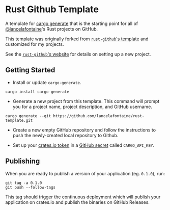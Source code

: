 # Rust Github Template

A template for [cargo generate](https://github.com/cargo-generate/cargo-generate) that is the starting point for all of [@lancelafontaine](https://github.com/lancelafontaine)'s Rust projects on GitHub.

This template was originally forked from [`rust-github`'s template](https://github.com/rust-github/template) and customized for my projects.

See the [`rust-github`'s website](https://rust-github.github.io) for details on setting up a new project.

## Getting Started

- Install or update `cargo-generate`.

```
cargo install cargo-generate
```

- Generate a new project from this template. This command will prompt you for a project name, project description, and GitHub username.

```
cargo generate --git https://github.com/lancelafontaine/rust-template.git
```

- Create a new empty GitHub repository and follow the instructions to push the newly-created local repository to Github.

- Set up your [crates.io token](https://doc.rust-lang.org/cargo/reference/publishing.html) in a [GitHub secret](https://docs.github.com/en/actions/security-guides/encrypted-secrets) called `CARGO_API_KEY`.


## Publishing

When you are ready to publish a version of your application (eg. `0.1.0`), run:

```
git tag -a 0.1.0
git push --follow-tags
```

This tag should trigger the continuous deployment which will publish your application on crates.io and publish the binaries on GitHub Releases.

